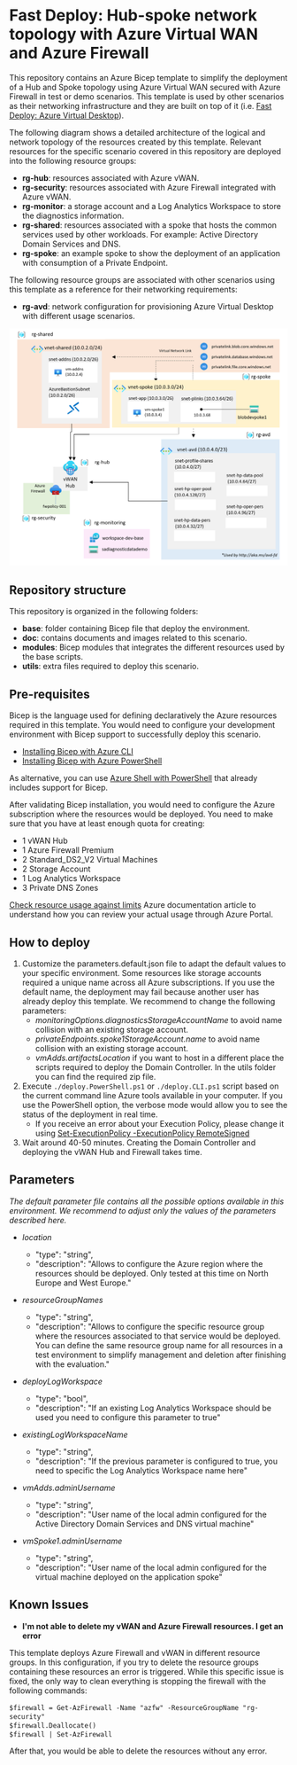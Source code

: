 # Fast Deploy: Hub-spoke network topology with Azure Virtual WAN and Azure Firewall

This repository contains an Azure Bicep template to simplify the deployment of a Hub and Spoke topology using Azure Virtual WAN secured with Azure Firewall in test or demo scenarios. This template is used by other scenarios as their networking infrastructure and they are built on top of it (i.e. [Fast Deploy: Azure Virtual Desktop](https://github.com/MS-ES-DEMO/avd-consumption-fast-deploy)).

The following diagram shows a detailed architecture of the logical and network topology of the resources created by this template. Relevant resources for the specific scenario covered in this repository are deployed into the following resource groups:

- **rg-hub**: resources associated with Azure vWAN.
- **rg-security**: resources associated with Azure Firewall integrated with Azure vWAN.
- **rg-monitor**: a storage account and a Log Analytics Workspace to store the diagnostics information.
- **rg-shared**: resources associated with a spoke that hosts the common services used by other workloads. For example: Active Directory Domain Services and DNS.
- **rg-spoke**: an example spoke to show the deployment of an application with consumption of a Private Endpoint.

The following resource groups are associated with other scenarios using this template as a reference for their networking requirements:

- **rg-avd**: network configuration for provisioning Azure Virtual Desktop with different usage scenarios.

![Logical architecture](/doc/images/logical-network-diagram.png )

## Repository structure

This repository is organized in the following folders:

- **base**: folder containing Bicep file that deploy the environment.
- **doc**: contains documents and images related to this scenario.
- **modules**: Bicep modules that integrates the different resources used by the base scripts.
- **utils**: extra files required to deploy this scenario.

## Pre-requisites

Bicep is the language used for defining declaratively the Azure resources required in this template. You would need to configure your development environment with Bicep support to successfully deploy this scenario.

- [Installing Bicep with Azure CLI](https://docs.microsoft.com/en-us/azure/azure-resource-manager/bicep/install#azure-cli)
- [Installing Bicep with Azure PowerShell](https://docs.microsoft.com/en-us/azure/azure-resource-manager/bicep/install#azure-powershell)

As alternative, you can use [Azure Shell with PowerShell](https://ms.portal.azure.com/#cloudshell/) that already includes support for Bicep.

After validating Bicep installation, you would need to configure the Azure subscription where the resources would be deployed. You need to make sure that you have at least enough quota for creating:

- 1 vWAN Hub
- 1 Azure Firewall Premium
- 2 Standard_DS2_V2 Virtual Machines
- 2 Storage Account
- 1 Log Analytics Workspace
- 3 Private DNS Zones

[Check resource usage against limits](https://docs.microsoft.com/en-us/azure/networking/check-usage-against-limits#azure-portal) Azure documentation article to understand how you can review your actual usage through Azure Portal.

## How to deploy

1. Customize the parameters.default.json file to adapt the default values to your specific environment. Some resources like storage accounts required a unique name across all Azure subscriptions. If you use the default name, the deployment may fail because another user has already deploy this template. We recommend to change the following parameters:
    - *monitoringOptions.diagnosticsStorageAccountName* to avoid name collision with an existing storage account.
    - *privateEndpoints.spoke1StorageAccount.name* to avoid name collision with an existing storage account.
    - *vmAdds.artifactsLocation* if you want to host in a different place the scripts required to deploy the Domain Controller. In the utils folder you can find the required zip file.
2. Execute `./deploy.PowerShell.ps1` or `./deploy.CLI.ps1` script based on the current command line Azure tools available in your computer. If you use the PowerShell option, the verbose mode would allow you to see the status of the deployment in real time.
    - If you receive an error about your Execution Policy, please change it using [Set-ExecutionPolicy -ExecutionPolicy RemoteSigned](https://docs.microsoft.com/en-us/powershell/module/microsoft.powershell.security/set-executionpolicy?view=powershell-7.2)
3. Wait around 40-50 minutes. Creating the Domain Controller and deploying the vWAN Hub and Firewall takes time.

## Parameters

*The default parameter file contains all the possible options available in this environment. We recommend to adjust only the values of the parameters described here.*

- *location*
  - "type": "string",
  - "description": "Allows to configure the Azure region where the resources should be deployed. Only tested at this time on North Europe and West Europe."

- *resourceGroupNames*
  - "type": "string",
  - "description": "Allows to configure the specific resource group where the resources associated to that service would be deployed. You can define the same resource group name for all resources in a test environment to simplify management and deletion after finishing with the evaluation."

- *deployLogWorkspace*
  - "type": "bool",
  - "description": "If an existing Log Analytics Workspace should be used you need to configure this parameter to true"

- *existingLogWorkspaceName*
  - "type": "string",
  - "description": "If the previous parameter is configured to true, you need to specific the Log Analytics Workspace name here"
  
- *vmAdds.adminUsername*
  - "type": "string",
  - "description": "User name of the local admin configured for the Active Directory Domain Services and DNS virtual machine"

- *vmSpoke1.adminUsername*
  - "type": "string",
  - "description": "User name of the local admin configured for the virtual machine deployed on the application spoke"

## Known Issues

- **I'm not able to delete my vWAN and Azure Firewall resources. I get an error**

This template deploys Azure Firewall and vWAN in different resource groups. In this configuration, if you try to delete the resource groups containing these resources an error is triggered. While this specific issue is fixed, the only way to clean everything is stopping the firewall with the following commands:
```
$firewall = Get-AzFirewall -Name "azfw" -ResourceGroupName "rg-security"
$firewall.Deallocate()
$firewall | Set-AzFirewall
```
After that, you would be able to delete the resources without any error.
